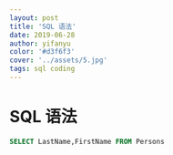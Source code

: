 ```yaml
---
layout: post
title: 'SQL 语法'
date: 2019-06-28
author: yifanyu
color: '#d3f6f3'
cover: '../assets/5.jpg'
tags: sql coding
---
```

# SQL 语法
```sql
SELECT LastName,FirstName FROM Persons
```
